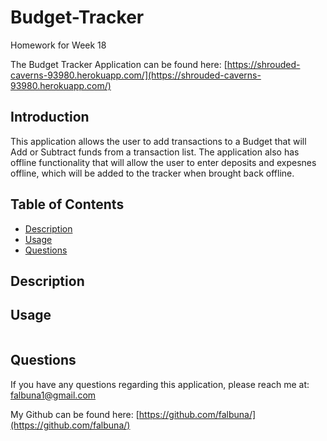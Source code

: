 # Budget-Tracker

Homework for Week 18

The Budget Tracker Application can be found here: [https://shrouded-caverns-93980.herokuapp.com/](https://shrouded-caverns-93980.herokuapp.com/)

## Introduction

This application allows the user to add transactions to a Budget that will Add or Subtract funds from a transaction list. The application also has offline functionality that will allow the user to enter deposits and expesnes offline, which will be added to the tracker when brought back offline.

## Table of Contents
* [Description](#Description)
* [Usage](#Usage)
* [Questions](#Questions)

## Description



## Usage

![]()

## Questions

If you have any questions regarding this application, please reach me at: falbuna1@gmail.com

My Github can be found here: [https://github.com/falbuna/](https://github.com/falbuna/)